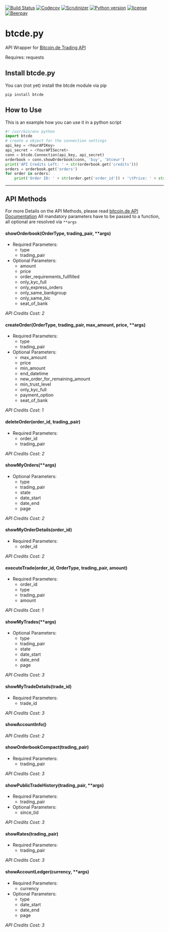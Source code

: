 [![Build Status](https://travis-ci.org/peshay/btcde.svg?branch=master)](https://travis-ci.org/peshay/btcde)
[![Codecov](https://codecov.io/gh/peshay/btcde/branch/master/graph/badge.svg)](https://codecov.io/gh/peshay/btcde/branch/master)
[![Scrutinizer](https://scrutinizer-ci.com/g/peshay/btcde/badges/quality-score.png?b=master)](https://scrutinizer-ci.com/g/peshay/btcde/?branch=master)
[![Python version](https://img.shields.io/pypi/pyversions/btcde.svg)](https://pypi.python.org/pypi/btcde)
[![license](https://img.shields.io/github/license/peshay/btcde.svg)](https://github.com/peshay/btcde/blob/master/LICENSE)
[![Beerpay](https://beerpay.io/peshay/btcde/badge.svg?style=beer)](https://beerpay.io/peshay/btcde)

# btcde.py

API Wrapper for [Bitcoin.de Trading API](https://www.bitcoin.de/de/api/marketplace)

Requires: requests

## Install btcde.py

You can (not yet) install the btcde module via pip

    pip install btcde

## How to Use

This is an example how you can use it in a python script
```python
#! /usr/bin/env python
import btcde
# create a object for the connection settings
api_key = <YourAPIKey>
api_secret = <YourAPISecret>
conn = btcde.Connection(api_key, api_secret)
orderbook = conn.showOrderbook(conn, 'buy', 'btceur')
print('API Credits Left: ' + str(orderbook.get('credits')))
orders = orderbook.get('orders')
for order in orders:
    print('Order ID: ' + str(order.get('order_id')) + '\tPrice: ' + str(order.get('price')) + ' EUR')
```
---
## API Methods

For more Details on the API Methods, please read [bitcoin.de API Documentation](https://www.bitcoin.de/de/api/tapi/v2/docu)
All mandatory parameters have to be passed to a function, all optional are resolved via ```**args```

#### showOrderbook(OrderType, trading_pair, **args)
* Required Parameters:
  * type
  * trading_pair
* Optional Parameters:
  * amount
  * price
  * order_requirements_fullfilled
  * only_kyc_full
  * only_express_orders
  * only_same_bankgroup
  * only_same_bic
  * seat_of_bank

*API Credits Cost: 2*

#### createOrder(OrderType, trading_pair, max_amount, price, **args)
* Required Parameters:
  * type
  * trading_pair
* Optional Parameters:
  * max_amount
  * price
  * min_amount
  * end_datetime
  * new_order_for_remaining_amount
  * min_trust_level
  * only_kyc_full
  * payment_option
  * seat_of_bank
 
*API Credits Cost: 1*

#### deleteOrder(order_id, trading_pair)
* Required Parameters:
  * order_id
  * trading_pair

*API Credits Cost: 2*

#### showMyOrders(**args)
* Optional Parameters:
  * type
  * trading_pair
  * state
  * date_start
  * date_end
  * page
  
*API Credits Cost: 2*

#### showMyOrderDetails(order_id)
* Required Parameters:
  * order_id

*API Credits Cost: 2*

#### executeTrade(order_id, OrderType, trading_pair, amount)
* Required Parameters:
  * order_id
  * type
  * trading_pair
  * amount

*API Credits Cost: 1*

#### showMyTrades(**args)
* Optional Parameters:
  * type
  * trading_pair
  * state
  * date_start
  * date_end
  * page
    
*API Credits Cost: 3*

#### showMyTradeDetails(trade_id)
* Required Parameters:
  * trade_id

*API Credits Cost: 3*

#### showAccountInfo()

*API Credits Cost: 2*

#### showOrderbookCompact(trading_pair)
* Required Parameters:
  * trading_pair

*API Credits Cost: 3*

#### showPublicTradeHistory(trading_pair, **args)
* Required Parameters:
  * trading_pair
* Optional Parameters:
  * since_tid

*API Credits Cost: 3*

#### showRates(trading_pair)
* Required Parameters:
  * trading_pair

*API Credits Cost: 3*

#### showAccountLedger(currency, **args)
* Required Parameters:
  * currency
* Optional Parameters:
  * type
  * date_start
  * date_end
  * page

*API Credits Cost: 3*
